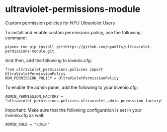 # ultraviolet-permissions-module
Custom permission policies for NYU Ultraviolet Users

To install and enable custom permissions policy, use the following command:
```
pipenv run pip install git+https://github.com/nyudlts/ultraviolet-permissions-module.git
```
And then, add the following to invenio.cfg:
```
from ultraviolet_permissions.policies import UltraVioletPermissionPolicy
RDM_PERMISSION_POLICY = UltraVioletPermissionPolicy
```
To enable the admin panel, add the following to your invenio.cfg:
```
ADMIN_PERMISSION_FACTORY = "ultraviolet_permissions.policies.ultraviolet_admin_permission_factory"
```
Important: Make sure that the following configuration is set in your invenio.cfg as well:
```
ADMIN_ROLE = "admin"
```
